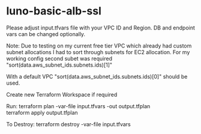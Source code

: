 # luno-basic-alb-ssl

Please adjust input.tfvars file with your VPC ID and Region. DB and endpoint vars can be changed optionally.

Note: Due to testing on my current free tier VPC which already had custom subnet allocations I had to sort through subnets for EC2 allocation. For my working config second subet was required "sort(data.aws_subnet_ids.subnets.ids)[1]"

With a default VPC "sort(data.aws_subnet_ids.subnets.ids)[0]" should be used. 

Create new Terraform Workspace if required

Run:
terraform plan -var-file input.tfvars -out output.tfplan  
terraform apply output.tfplan  

To Destroy: 
terraform destroy -var-file input.tfvars  

